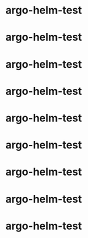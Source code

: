 # argo-helm-test
# argo-helm-test
# argo-helm-test
# argo-helm-test
# argo-helm-test
# argo-helm-test
# argo-helm-test
# argo-helm-test
# argo-helm-test
